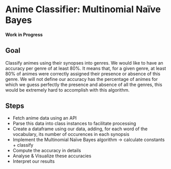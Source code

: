 # Anime Classifier: Multinomial Naïve Bayes

#### Work in Progress

## Goal
Classify animes using their synopses into genres.
We would like to have an accuracy per genre of at least 80%. It means that, for a given genre, at least 80% of animes were correctly assigned their presence or absence of this genre. We will not define our accuracy has the percentage of animes for which we guess perfectly the presence and absence of all the genres, this would be extremely hard to accomplish with this algorithm.

## Steps
* Fetch anime data using an API
* Parse this data into class instances to facilitate processing
* Create a dataframe using our data, adding, for each word of the vocabulary, its number of occurences in each synopsis
* Implement the Multinomial Naïve Bayes algorithm -> calculate constants + classify
* Compute the accuracy in details
* Analyse & Visualize these accuracies
* Interpret our results